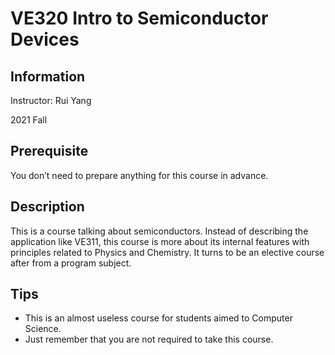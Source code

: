 # VE320 Intro to Semiconductor Devices

## Information

Instructor: Rui Yang

2021 Fall

## Prerequisite

You don’t need to prepare anything for this course in advance.

## Description

This is a course talking about semiconductors. Instead of describing the application like VE311, this course is more about its internal features with principles related to Physics and Chemistry. It turns to be an elective course after from a program subject.

## Tips

- This is an almost useless course for students aimed to Computer Science.
- Just remember that you are not required to take this course.

 
